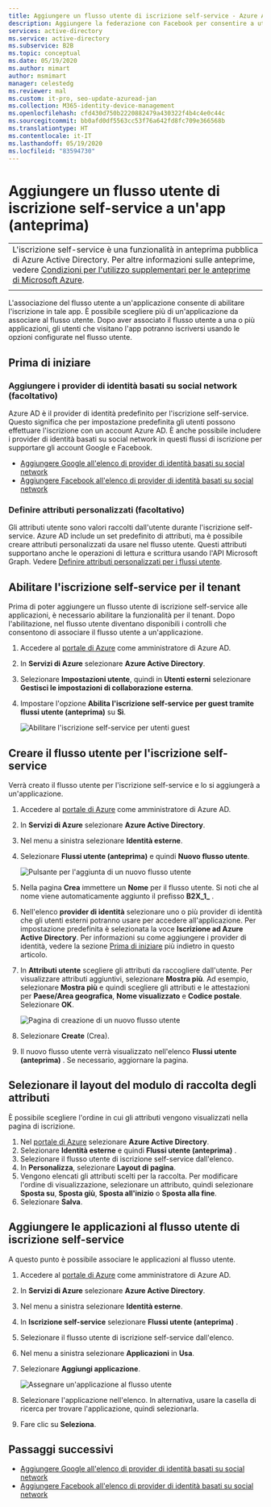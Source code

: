 ```yaml
---
title: Aggiungere un flusso utente di iscrizione self-service - Azure AD
description: Aggiungere la federazione con Facebook per consentire a utenti esterni (guest) di accedere alle app Azure AD con i propri account Facebook.
services: active-directory
ms.service: active-directory
ms.subservice: B2B
ms.topic: conceptual
ms.date: 05/19/2020
ms.author: mimart
author: msmimart
manager: celestedg
ms.reviewer: mal
ms.custom: it-pro, seo-update-azuread-jan
ms.collection: M365-identity-device-management
ms.openlocfilehash: cfd430d750b2220882479a430322f4b4c4e0c44c
ms.sourcegitcommit: bb0afd0df5563cc53f76a642fd8fc709e366568b
ms.translationtype: HT
ms.contentlocale: it-IT
ms.lasthandoff: 05/19/2020
ms.locfileid: "83594730"
---
```

# <a name="add-a-self-service-sign-up-user-flow-to-an-app-preview"></a>Aggiungere un flusso utente di iscrizione self-service a un'app (anteprima)
|     |
| --- |
| L'iscrizione self-service è una funzionalità in anteprima pubblica di Azure Active Directory. Per altre informazioni sulle anteprime, vedere [Condizioni per l'utilizzo supplementari per le anteprime di Microsoft Azure](https://azure.microsoft.com/support/legal/preview-supplemental-terms/).|
|     |

L'associazione del flusso utente a un'applicazione consente di abilitare l'iscrizione in tale app. È possibile scegliere più di un'applicazione da associare al flusso utente. Dopo aver associato il flusso utente a una o più applicazioni, gli utenti che visitano l'app potranno iscriversi usando le opzioni configurate nel flusso utente.

## <a name="before-you-begin"></a>Prima di iniziare

### <a name="add-social-identity-providers-optional"></a>Aggiungere i provider di identità basati su social network (facoltativo)

Azure AD è il provider di identità predefinito per l'iscrizione self-service. Questo significa che per impostazione predefinita gli utenti possono effettuare l'iscrizione con un account Azure AD. È anche possibile includere i provider di identità basati su social network in questi flussi di iscrizione per supportare gli account Google e Facebook.

- [Aggiungere Google all'elenco di provider di identità basati su social network](google-federation.md)
- [Aggiungere Facebook all'elenco di provider di identità basati su social network](facebook-federation.md)
 
### <a name="define-custom-attributes-optional"></a>Definire attributi personalizzati (facoltativo)

Gli attributi utente sono valori raccolti dall'utente durante l'iscrizione self-service. Azure AD include un set predefinito di attributi, ma è possibile creare attributi personalizzati da usare nel flusso utente. Questi attributi supportano anche le operazioni di lettura e scrittura usando l'API Microsoft Graph. Vedere [Definire attributi personalizzati per i flussi utente](user-flow-add-custom-attributes.md).

## <a name="enable-self-service-sign-up-for-your-tenant"></a>Abilitare l'iscrizione self-service per il tenant

Prima di poter aggiungere un flusso utente di iscrizione self-service alle applicazioni, è necessario abilitare la funzionalità per il tenant. Dopo l'abilitazione, nel flusso utente diventano disponibili i controlli che consentono di associare il flusso utente a un'applicazione.

1. Accedere al [portale di Azure](https://portal.azure.com) come amministratore di Azure AD.
2. In **Servizi di Azure** selezionare **Azure Active Directory**.
3. Selezionare **Impostazioni utente**, quindi in **Utenti esterni** selezionare **Gestisci le impostazioni di collaborazione esterna**.
4. Impostare l'opzione **Abilita l'iscrizione self-service per guest tramite flussi utente (anteprima)** su **Sì**.

   ![Abilitare l'iscrizione self-service per utenti guest](media/self-service-sign-up-user-flow/enable-self-service-sign-up.png)

## <a name="create-the-user-flow-for-self-service-sign-up"></a>Creare il flusso utente per l'iscrizione self-service

Verrà creato il flusso utente per l'iscrizione self-service e lo si aggiungerà a un'applicazione.

1. Accedere al [portale di Azure](https://portal.azure.com) come amministratore di Azure AD.
2. In **Servizi di Azure** selezionare **Azure Active Directory**.
3. Nel menu a sinistra selezionare **Identità esterne**.
4. Selezionare **Flussi utente (anteprima)** e quindi **Nuovo flusso utente**.

   ![Pulsante per l'aggiunta di un nuovo flusso utente](media/self-service-sign-up-user-flow/new-user-flow.png)

5. Nella pagina **Crea** immettere un **Nome** per il flusso utente. Si noti che al nome viene automaticamente aggiunto il prefisso **B2X_1_** .
6. Nell'elenco **provider di identità** selezionare uno o più provider di identità che gli utenti esterni potranno usare per accedere all'applicazione. Per impostazione predefinita è selezionata la voce **Iscrizione ad Azure Active Directory**. Per informazioni su come aggiungere i provider di identità, vedere la sezione [Prima di iniziare](#before-you-begin) più indietro in questo articolo.
7. In **Attributi utente** scegliere gli attributi da raccogliere dall'utente. Per visualizzare attributi aggiuntivi, selezionare **Mostra più**. Ad esempio, selezionare **Mostra più** e quindi scegliere gli attributi e le attestazioni per **Paese/Area geografica**, **Nome visualizzato** e **Codice postale**. Selezionare **OK**.

   ![Pagina di creazione di un nuovo flusso utente](media/self-service-sign-up-user-flow/create-user-flow.png)

8. Selezionare **Create** (Crea).
9. Il nuovo flusso utente verrà visualizzato nell'elenco **Flussi utente (anteprima)** . Se necessario, aggiornare la pagina.

## <a name="select-the-layout-of-the-attribute-collection-form"></a>Selezionare il layout del modulo di raccolta degli attributi

È possibile scegliere l'ordine in cui gli attributi vengono visualizzati nella pagina di iscrizione. 

1. Nel [portale di Azure](https://portal.azure.com) selezionare **Azure Active Directory**.
2. Selezionare **Identità esterne** e quindi **Flussi utente (anteprima)** .
3. Selezionare il flusso utente di iscrizione self-service dall'elenco.
4. In **Personalizza**, selezionare **Layout di pagina**.
5. Vengono elencati gli attributi scelti per la raccolta. Per modificare l'ordine di visualizzazione, selezionare un attributo, quindi selezionare **Sposta su**, **Sposta giù**, **Sposta all'inizio** o **Sposta alla fine**.
6. Selezionare **Salva**.

## <a name="add-applications-to-the-self-service-sign-up-user-flow"></a>Aggiungere le applicazioni al flusso utente di iscrizione self-service

A questo punto è possibile associare le applicazioni al flusso utente.

1. Accedere al [portale di Azure](https://portal.azure.com) come amministratore di Azure AD.
2. In **Servizi di Azure** selezionare **Azure Active Directory**.
3. Nel menu a sinistra selezionare **Identità esterne**.
4. In **Iscrizione self-service** selezionare **Flussi utente (anteprima)** .
5. Selezionare il flusso utente di iscrizione self-service dall'elenco.
6. Nel menu a sinistra selezionare **Applicazioni** in **Usa**.
7. Selezionare **Aggiungi applicazione**.

   ![Assegnare un'applicazione al flusso utente](media/self-service-sign-up-user-flow/assign-app-to-user-flow.png)

8. Selezionare l'applicazione nell'elenco. In alternativa, usare la casella di ricerca per trovare l'applicazione, quindi selezionarla.
9. Fare clic su **Seleziona**.

## <a name="next-steps"></a>Passaggi successivi

- [Aggiungere Google all'elenco di provider di identità basati su social network](google-federation.md)
- [Aggiungere Facebook all'elenco di provider di identità basati su social network](facebook-federation.md)
